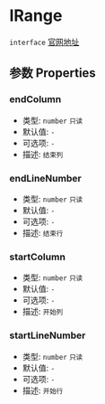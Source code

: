 # IRange
`interface` [官网地址](https://microsoft.github.io/monaco-editor/typedoc/interfaces/IRange.html)

## 参数 Properties

### endColumn
+ 类型: `number`  `只读` 
+ 默认值: `-`
+ 可选项: `-`
+ 描述: `结束列`

### endLineNumber
+ 类型: `number`  `只读` 
+ 默认值: `-`
+ 可选项: `-`
+ 描述: `结束行`

### startColumn
+ 类型: `number`  `只读` 
+ 默认值: `-`
+ 可选项: `-`
+ 描述: `开始列`

### startLineNumber
+ 类型: `number`  `只读` 
+ 默认值: `-`
+ 可选项: `-`
+ 描述: `开始行`